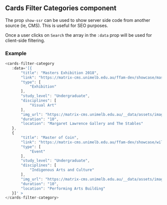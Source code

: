 ## Cards Filter Categories component

The prop `show-ssr` can be used to show server side code from another source (ie, CMS).  This is useful for SEO purposes.  

Once a user clicks on `Search` the array in the `:data` prop will be used for client-side filtering.

 ### Example

 ```javascript
<cards-filter-category
    :data='[{
        "title": "Masters Exhibition 2018",
        "link": "https://matrix-cms.unimelb.edu.au/ffam-dev/showcase/masters-exhibition-2018",
        "type": [
            "Exhibition"
        ],
        "study_level": "Undergraduate",
        "disciplines": [
            "Visual Art"
        ],
        "img_url": "https://matrix-cms.unimelb.edu.au/__data/assets/image/0027/76743/varieties/thumb.jpg",
        "duration": "10",
        "location": "Margaret Lawrence Gallery and The Stables"
    },
    {
        "title": "Master of Coin",
        "link": "https://matrix-cms.unimelb.edu.au/ffam-dev/showcase/wilin-jams-2018",
        "type": [
            "Event"
        ],
        "study_level": "Undergraduate",
        "disciplines": [
            "Indigenous Arts and Culture"
        ],
        "img_url": "https://matrix-cms.unimelb.edu.au/__data/assets/image/0026/76373/varieties/thumb.jpg",
        "duration": "10",
        "location": "Performing Arts Building"
    }]' >
</cards-filter-category>
```